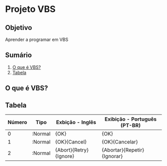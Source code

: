 # Projeto VBS
## Objetivo
Aprender a programar em VBS

## Sumário
1. [O que é VBS?](#o-que-é-vbs)
2. [Tabela]()

## O que é VBS?

## Tabela

| Número | Tipo | Exbição - Inglês | Exibição - Português (PT-BR) |
|--------|------|------------------|------------------------------|
| 0 | :Normal | {OK} | {OK} |
| 1 | :Normal | {OK}{Cancel} | {OK}{Cancelar} |
| 2 | :Normal | {Abort}{Retry}{Ignore} | {Abortar}{Repetir}{Ignorar} |